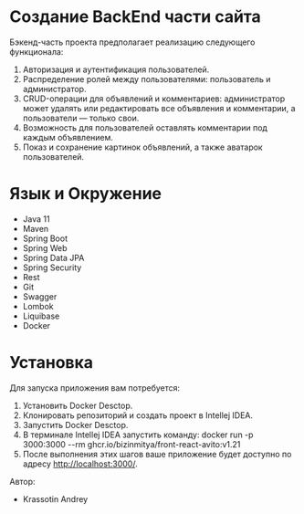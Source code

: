 # Создание BackEnd части сайта


Бэкенд-часть проекта предполагает реализацию следующего функционала:

1. Авторизация и аутентификация пользователей.
2. Распределение ролей между пользователями: пользователь и администратор.
3. CRUD-операции для объявлений и комментариев: администратор может удалять или редактировать все объявления и комментарии, 
а пользователи — только свои.
4. Возможность для пользователей оставлять комментарии под каждым объявлением.
5. Показ и сохранение картинок объявлений, а также аватарок пользователей.

# Язык и Окружение

- Java 11
- Maven
- Spring Boot
- Spring Web
- Spring Data JPA
- Spring Security
- Rest
- Git
- Swagger
- Lombok
- Liquibase
- Docker

# Установка
 Для запуска приложения вам потребуется:

1. Установить Docker Desctop.
2. Клонировать репозиторий и создать проект в Intellej IDEA.
3. Запустить Docker Desctop.
4. В терминале Intellej IDEA запустить команду: docker run -p 3000:3000 --rm ghcr.io/bizinmitya/front-react-avito:v1.21
5. После выполнения этих шагов ваше приложение будет доступно по адресу [http://localhost:3000/](http://localhost:3000/).

Автор:
 - Krassotin Andrey